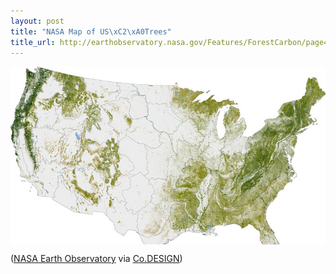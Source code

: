 ```yaml
--- 
layout: post
title: "NASA Map of US\xC2\xA0Trees"
title_url: http://earthobservatory.nasa.gov/Features/ForestCarbon/page4.php
---
```


<p style="text-align:center;">
  <img title="nasa-map-of-us-trees" src="/img/nasa-map-of-us-trees.jpeg" alt="NASA Map of US Trees" style="display:block;margin:0 auto;">
</p>

([NASA Earth Observatory](http://earthobservatory.nasa.gov/Features/ForestCarbon/page4.php) via [Co.DESIGN](http://www.fastcodesign.com/1669125/nasa-creates-insanely-high-res-map-of-americas-trees-and-offers-a-lesson-in-information-desi))